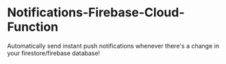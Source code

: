# Notifications-Firebase-Cloud-Function
Automatically send instant push notifications whenever there's a change in your firestore/firebase database!
